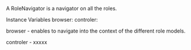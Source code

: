 A RoleNavigator is a navigator on all the roles.

Instance Variables
	browser:		<GLMTabultor>
	controler:		<Object>

browser
	- enables to navigate into the context of the different role models.

controler
	- xxxxx
